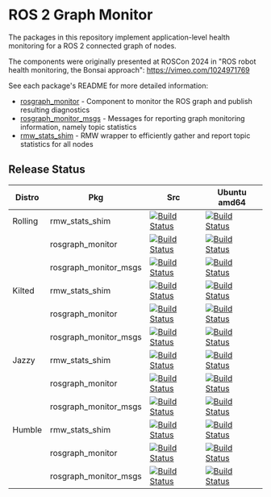 # ROS 2 Graph Monitor

The packages in this repository implement application-level health monitoring for a ROS 2 connected graph of nodes.

The components were originally presented at ROSCon 2024 in "ROS robot health monitoring, the Bonsai approach": https://vimeo.com/1024971769

See each package's README for more detailed information:
* [rosgraph_monitor](./rosgraph_monitor/) - Component to monitor the ROS graph and publish resulting diagnostics
* [rosgraph_monitor_msgs](./rosgraph_monitor_msgs/) - Messages for reporting graph monitoring information, namely topic statistics
* [rmw_stats_shim](./rmw_stats_shim/) - RMW wrapper to efficiently gather and report topic statistics for all nodes

## Release Status

| Distro | Pkg | Src | Ubuntu amd64 |
|--------|-----|-----|--------------|
| Rolling | rmw_stats_shim        | [![Build Status](https://build.ros2.org/buildStatus/icon?job=Rsrc_uN__rmw_stats_shim__ubuntu_noble__source)](https://build.ros2.org/view/Rsrc_uN/job/Rsrc_uN__rmw_stats_shim__ubuntu_noble__source/) | [![Build Status](https://build.ros2.org/buildStatus/icon?job=Rbin_uN64__rmw_stats_shim__ubuntu_noble_amd64__binary)](https://build.ros2.org/view/Rsrc_uN/job/Rbin_uN64__rmw_stats_shim__ubuntu_noble_amd64__binary/) |
|         | rosgraph_monitor      | [![Build Status](https://build.ros2.org/buildStatus/icon?job=Rsrc_uN__rosgraph_monitor__ubuntu_noble__source)](https://build.ros2.org/view/Rbin_unv8_uNv8/job/Rsrc_uN__rosgraph_monitor__ubuntu_noble__source/) | [![Build Status](https://build.ros2.org/buildStatus/icon?job=Rbin_uN64__rosgraph_monitor__ubuntu_noble_amd64__binary)](https://build.ros2.org/view/Rbin_unv8_uNv8/job/Rbin_uN64__rosgraph_monitor__ubuntu_noble_amd64__binary/) |
|         | rosgraph_monitor_msgs | [![Build Status](https://build.ros2.org/buildStatus/icon?job=Rsrc_uN__rosgraph_monitor_msgs__ubuntu_noble__source)](https://build.ros2.org/view/Rsrc_uN/job/Rsrc_uN__rosgraph_monitor_msgs__ubuntu_noble__source/) | [![Build Status](https://build.ros2.org/buildStatus/icon?job=Rbin_uN64__rosgraph_monitor_msgs__ubuntu_noble_amd64__binary)](https://build.ros2.org/view/Rsrc_uN/job/Rbin_uN64__rosgraph_monitor_msgs__ubuntu_noble_amd64__binary/) |
| Kilted  | rmw_stats_shim        | [![Build Status](https://build.ros2.org/buildStatus/icon?job=Ksrc_uN__rmw_stats_shim__ubuntu_noble__source)](https://build.ros2.org/view/Ksrc_uN/job/Ksrc_uN__rmw_stats_shim__ubuntu_noble__source/) | [![Build Status](https://build.ros2.org/buildStatus/icon?job=Kbin_unv8_uNv8__rmw_stats_shim__ubuntu_noble_arm64__binary)](https://build.ros2.org/view/Kbin_unv8_uNv8/job/Kbin_unv8_uNv8__rmw_stats_shim__ubuntu_noble_arm64__binary/) |
|         | rosgraph_monitor      | [![Build Status](https://build.ros2.org/buildStatus/icon?job=Ksrc_uN__rosgraph_monitor__ubuntu_noble__source)](https://build.ros2.org/view/Ksrc_uN/job/Ksrc_uN__rosgraph_monitor__ubuntu_noble__source/) | [![Build Status](https://build.ros2.org/buildStatus/icon?job=Kbin_unv8_uNv8__rosgraph_monitor__ubuntu_noble_arm64__binary)](https://build.ros2.org/view/Kbin_unv8_uNv8/job/Kbin_unv8_uNv8__rosgraph_monitor__ubuntu_noble_arm64__binary/) |
|         | rosgraph_monitor_msgs | [![Build Status](https://build.ros2.org/buildStatus/icon?job=Ksrc_uN__rosgraph_monitor_msgs__ubuntu_noble__source)](https://build.ros2.org/view/Ksrc_uN/job/Ksrc_uN__rosgraph_monitor_msgs__ubuntu_noble__source/) | [![Build Status](https://build.ros2.org/buildStatus/icon?job=Kbin_unv8_uNv8__rosgraph_monitor_msgs__ubuntu_noble_arm64__binary)](https://build.ros2.org/view/Kbin_unv8_uNv8/job/Kbin_unv8_uNv8__rosgraph_monitor_msgs__ubuntu_noble_arm64__binary/) |
| Jazzy   | rmw_stats_shim        | [![Build Status](https://build.ros2.org/buildStatus/icon?job=Jsrc_uN__rmw_stats_shim__ubuntu_noble__source)](https://build.ros2.org/view/Jsrc_uN/job/Jsrc_uN__rmw_stats_shim__ubuntu_noble__source/) | [![Build Status](https://build.ros2.org/buildStatus/icon?job=Jbin_unv8_uNv8__rmw_stats_shim__ubuntu_noble_arm64__binary)](https://build.ros2.org/view/Jbin_unv8_uNv8/job/Jbin_unv8_uNv8__rmw_stats_shim__ubuntu_noble_arm64__binary/) |
|         | rosgraph_monitor      | [![Build Status](https://build.ros2.org/buildStatus/icon?job=Jsrc_uN__rosgraph_monitor__ubuntu_noble__source)](https://build.ros2.org/view/Jsrc_uN/job/Jsrc_uN__rosgraph_monitor__ubuntu_noble__source/) | [![Build Status](https://build.ros2.org/buildStatus/icon?job=Jbin_unv8_uNv8__rosgraph_monitor__ubuntu_noble_arm64__binary)](https://build.ros2.org/view/Jbin_unv8_uNv8/job/Jbin_unv8_uNv8__rosgraph_monitor__ubuntu_noble_arm64__binary/) |
|         | rosgraph_monitor_msgs | [![Build Status](https://build.ros2.org/buildStatus/icon?job=Jsrc_uN__rosgraph_monitor_msgs__ubuntu_noble__source)](https://build.ros2.org/view/Jsrc_uN/job/Jsrc_uN__rosgraph_monitor_msgs__ubuntu_noble__source/) | [![Build Status](https://build.ros2.org/buildStatus/icon?job=Jbin_unv8_uNv8__rosgraph_monitor_msgs__ubuntu_noble_arm64__binary)](https://build.ros2.org/view/Jbin_unv8_uNv8/job/Jbin_unv8_uNv8__rosgraph_monitor_msgs__ubuntu_noble_arm64__binary/) |
| Humble  | rmw_stats_shim        | [![Build Status](https://build.ros2.org/buildStatus/icon?job=Hsrc_uJ__rmw_stats_shim__ubuntu_jammy__source)](https://build.ros2.org/view/Hsrc_uJ/job/Hsrc_uJ__rmw_stats_shim__ubuntu_jammy__source/) | [![Build Status](https://build.ros2.org/buildStatus/icon?job=Hbin_ujv8_uJv8__rmw_stats_shim__ubuntu_jammy_arm64__binary)](https://build.ros2.org/view/Hbin_ujv8_uJv8/job/Hbin_ujv8_uJv8__rmw_stats_shim__ubuntu_jammy_arm64__binary/) |
|         | rosgraph_monitor      | [![Build Status](https://build.ros2.org/buildStatus/icon?job=Hsrc_uJ__rosgraph_monitor__ubuntu_jammy__source)](https://build.ros2.org/view/Hsrc_uJ/job/Hsrc_uJ__rosgraph_monitor__ubuntu_jammy__source/) | [![Build Status](https://build.ros2.org/buildStatus/icon?job=Hbin_ujv8_uJv8__rosgraph_monitor__ubuntu_jammy_arm64__binary)](https://build.ros2.org/view/Hbin_ujv8_uJv8/job/Hbin_ujv8_uJv8__rosgraph_monitor__ubuntu_jammy_arm64__binary/) |
|         | rosgraph_monitor_msgs | [![Build Status](https://build.ros2.org/buildStatus/icon?job=Hsrc_uJ__rosgraph_monitor_msgs__ubuntu_jammy__source)](https://build.ros2.org/view/Hsrc_uJ/job/Hsrc_uJ__rosgraph_monitor_msgs__ubuntu_jammy__source/) | [![Build Status](https://build.ros2.org/buildStatus/icon?job=Hbin_ujv8_uJv8__rosgraph_monitor_msgs__ubuntu_jammy_arm64__binary)](https://build.ros2.org/view/Hbin_ujv8_uJv8/job/Hbin_ujv8_uJv8__rosgraph_monitor_msgs__ubuntu_jammy_arm64__binary/) |
